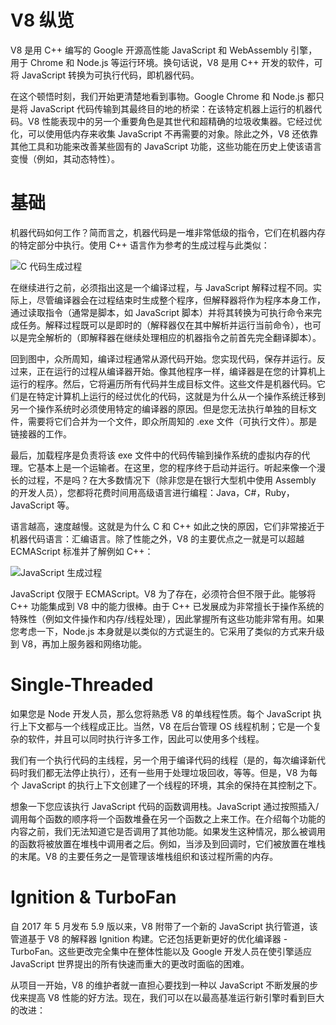 # V8 纵览

V8 是用 C++ 编写的 Google 开源高性能 JavaScript 和 WebAssembly 引擎，用于 Chrome 和 Node.js 等运行环境。换句话说，V8 是用 C++ 开发的软件，可将 JavaScript 转换为可执行代码，即机器代码。

在这个顿悟时刻，我们开始更清楚地看到事物。Google Chrome 和 Node.js 都只是将 JavaScript 代码传输到其最终目的地的桥梁：在该特定机器上运行的机器代码。V8 性能表现中的另一个重要角色是其世代和超精确的垃圾收集器。它经过优化，可以使用低内存来收集 JavaScript 不再需要的对象。除此之外，V8 还依靠其他工具和功能来改善某些固有的 JavaScript 功能，这些功能在历史上使该语言变慢（例如，其动态特性）。

# 基础

机器代码如何工作？简而言之，机器代码是一堆非常低级的指令，它们在机器内存的特定部分中执行。使用 C++ 语言作为参考的生成过程与此类似：

![C 代码生成过程](https://s1.ax1x.com/2020/07/04/NvzC9I.md.png)

在继续进行之前，必须指出这是一个编译过程，与 JavaScript 解释过程不同。实际上，尽管编译器会在过程结束时生成整个程序，但解释器将作为程序本身工作，通过读取指令（通常是脚本，如 JavaScript 脚本）并将其转换为可执行命令来完成任务。解释过程既可以是即时的（解释器仅在其中解析并运行当前命令），也可以是完全解析的（即解释器在继续处理相应的机器指令之前首先完全翻译脚本）。

回到图中，众所周知，编译过程通常从源代码开始。您实现代码，保存并运行。反过来，正在运行的过程从编译器开始。像其他程序一样，编译器是在您的计算机上运行的程序。然后，它将遍历所有代码并生成目标文件。这些文件是机器代码。它们是在特定计算机上运行的经过优化的代码，这就是为什么从一个操作系统迁移到另一个操作系统时必须使用特定的编译器的原因。但是您无法执行单独的目标文件，需要将它们合并为一个文件，即众所周知的 .exe 文件（可执行文件）。那是链接器的工作。

最后，加载程序是负责将该 exe 文件中的代码传输到操作系统的虚拟内存的代理。它基本上是一个运输者。在这里，您的程序终于启动并运行。听起来像一个漫长的过程，不是吗？在大多数情况下（除非您是在银行大型机中使用 Assembly 的开发人员），您都将花费时间用高级语言进行编程：Java，C#，Ruby，JavaScript 等。

语言越高，速度越慢。这就是为什么 C 和 C++ 如此之快的原因，它们非常接近于机器代码语言：汇编语言。除了性能之外，V8 的主要优点之一就是可以超越 ECMAScript 标准并了解例如 C++：

![JavaScript 生成过程](https://s1.ax1x.com/2020/07/04/Nvz0v6.md.png)

JavaScript 仅限于 ECMAScript。V8 为了存在，必须符合但不限于此。能够将 C++ 功能集成到 V8 中的能力很棒。由于 C++ 已发展成为非常擅长于操作系统的特殊性（例如文件操作和内存/线程处理），因此掌握所有这些功能非常有用。如果您考虑一下，Node.js 本身就是以类似的方式诞生的。它采用了类似的方式来升级到 V8，再加上服务器和网络功能。

# Single-Threaded

如果您是 Node 开发人员，那么您将熟悉 V8 的单线程性质。每个 JavaScript 执行上下文都与一个线程成正比。当然，V8 在后台管理 OS 线程机制；它是一个复杂的软件，并且可以同时执行许多工作，因此可以使用多个线程。

我们有一个执行代码的主线程，另一个用于编译代码的线程（是的，每次编译新代码时我们都无法停止执行），还有一些用于处理垃圾回收，等等。但是，V8 为每个 JavaScript 的执行上下文创建了一个线程的环境，其余的保持在其控制之下。

想象一下您应该执行 JavaScript 代码的函数调用栈。JavaScript 通过按照插入/调用每个函数的顺序将一个函数堆叠在另一个函数之上来工作。在介绍每个功能的内容之前，我们无法知道它是否调用了其他功能。如果发生这种情况，那么被调用的函数将被放置在堆栈中调用者之后。例如，当涉及到回调时，它们被放置在堆栈的末尾。V8 的主要任务之一是管理该堆栈组织和该过程所需的内存。

# Ignition & TurboFan

自 2017 年 5 月发布 5.9 版以来，V8 附带了一个新的 JavaScript 执行管道，该管道基于 V8 的解释器 Ignition 构建。它还包括更新更好的优化编译器 ⁠- TurboFan。这些更改完全集中在整体性能以及 Google 开发人员在使引擎适应 JavaScript 世界提出的所有快速而重大的更改时面临的困难。

从项目一开始，V8 的维护者就一直担心要找到一种以 JavaScript 不断发展的步伐来提高 V8 性能的好方法。现在，我们可以在以最高基准运行新引擎时看到巨大的改进：
